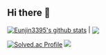 ## Hi there 👋

<!--
**Eunjin3395/Eunjin3395** is a ✨ _special_ ✨ repository because its `README.md` (this file) appears on your GitHub profile.

Here are some ideas to get you started:

- 🔭 I’m currently working on ...
- 🌱 I’m currently learning ...
- 👯 I’m looking to collaborate on ...
- 🤔 I’m looking for help with ...
- 💬 Ask me about ...
- 📫 How to reach me: ...
- 😄 Pronouns: ...
- ⚡ Fun fact: ...
-->

<a href="https://github.com/Eunjin3395/github-readme-stats"><img align="center" src="https://github-readme-stats.vercel.app/api?username=Eunjin3395&hide=stars&theme=dracula&hide_border=true&show_icons=true" alt="Eunjin3395's github stats" /></a> | <a href="https://github.com/Eunjin3395/github-readme-stats"><img align="center" src="https://github-readme-stats.vercel.app/api/top-langs/?username=Eunjin3395&layout=compact&theme=dracula&hide_border=true" /></a>

[![Solved.ac Profile](http://mazassumnida.wtf/api/v2/generate_badge?boj=jennyeunjin)](https://solved.ac/jennyeunjin/)
<img src="http://mazandi.herokuapp.com/api?handle=jennyeunjin&theme=warm"/>
